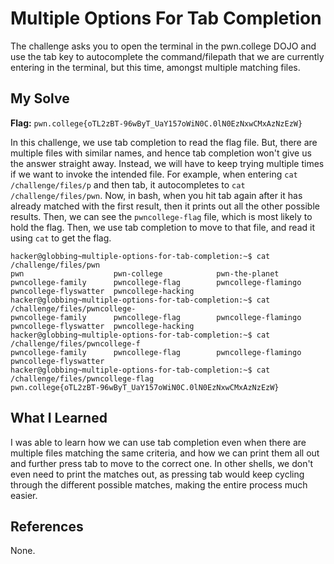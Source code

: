 # Multiple Options For Tab Completion
The challenge asks you to open the terminal in the pwn.college DOJO and use the tab key to autocomplete the command/filepath that we are currently entering in the terminal, but this time, amongst multiple matching files.

## My Solve
**Flag:** `pwn.college{oTL2zBT-96wByT_UaY157oWiN0C.0lN0EzNxwCMxAzNzEzW}`

In this challenge, we use tab completion to read the flag file. But, there are multiple files with similar names, and hence tab completion won't give us the answer straight away. Instead, we will have to keep trying multiple times if we want to invoke the intended file. For example, when entering `cat /challenge/files/p` and then tab, it autocompletes to `cat /challenge/files/pwn`. Now, in bash, when you hit tab again after it has already matched with the first result, then it prints out all the other possible results. Then, we can see the `pwncollege-flag` file, which is most likely to hold the flag. Then, we use tab completion to move to that file, and read it using `cat` to get the flag.


```
hacker@globbing~multiple-options-for-tab-completion:~$ cat /challenge/files/pwn
pwn                    pwn-college            pwn-the-planet         pwncollege-family      pwncollege-flag        pwncollege-flamingo    pwncollege-flyswatter  pwncollege-hacking     
hacker@globbing~multiple-options-for-tab-completion:~$ cat /challenge/files/pwncollege-
pwncollege-family      pwncollege-flag        pwncollege-flamingo    pwncollege-flyswatter  pwncollege-hacking     
hacker@globbing~multiple-options-for-tab-completion:~$ cat /challenge/files/pwncollege-f
pwncollege-family      pwncollege-flag        pwncollege-flamingo    pwncollege-flyswatter  
hacker@globbing~multiple-options-for-tab-completion:~$ cat /challenge/files/pwncollege-flag
pwn.college{oTL2zBT-96wByT_UaY157oWiN0C.0lN0EzNxwCMxAzNzEzW}
```


## What I Learned
I was able to learn how we can use tab completion even when there are multiple files matching the same criteria, and how we can print them all out and further press tab to move to the correct one. In other shells, we don't even need to print the matches out, as pressing tab would keep cycling through the different possible matches, making the entire process much easier.

## References
None.